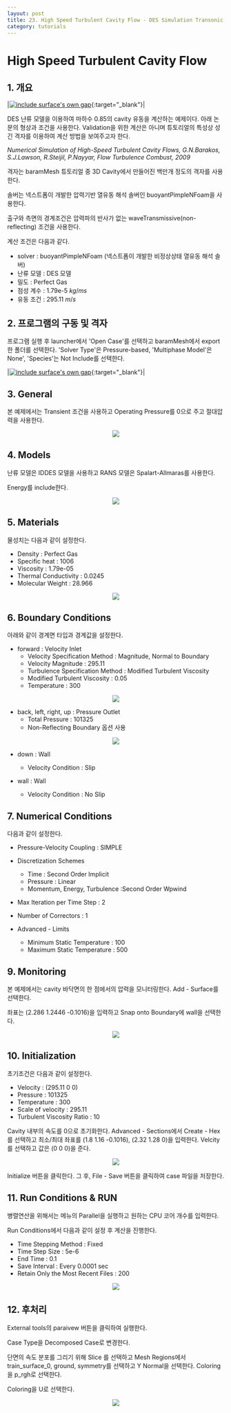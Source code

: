 ```yaml
---
layout: post
title: 23. High Speed Turbulent Cavity Flow - DES Simulation Transonic Compressible Flow
category: tutorials
---
```


# High Speed Turbulent Cavity Flow  

<!--### * [격자 파일 다운로드](https://drive.google.com/file/d/1eL9zqfmXct3zMtJIJUuoap27afeMkdq2/view?usp=sharing) -->

## 1. 개요 

|[![include surface's own gap](https://github.com/nextfoam/baram-pages/raw/main/screenshots/cavity/intro.png "include surface's own gap")](https://github.com/nextfoam/baram-pages/raw/main/screenshots/cavity/intro.png){:target="_blank"}|


DES 냔류 모델을 이용하여 마하수 0.85의 cavity 유동을 계산하는 예제이다. 아래 논문의 형상과 조건을 사용한다. Validation을 위한 계산은 아니며 튜토리얼의 특성상 성긴 격자를 이용하여 계산 방법을 보여주고자 한다.

  _Numerical Simulation of High-Speed Turbulent Cavity Flows, G.N.Barakos, S.J.Lawson, R.Steijil, P.Nayyar, Flow Turbulence Combust, 2009_

격자는 baramMesh 튜토리얼 중 3D Cavity에서 만들어진 백만개 정도의 격자를 사용한다.

솔버는 넥스트폼이 개발한 압력기반 열유동 해석 솔버인 buoyantPimpleNFoam을 사용한다.

출구와 측면의 경계조건은 압력파의 반사가 없는 waveTransmissive(non-reflecting) 조건을 사용한다.

계산 조건은 다음과 같다. 

+ solver : buoyantPimpleNFoam (넥스트폼이 개발한 비정상상태 열유동 해석 솔버)
+ 난류 모델 : DES 모델
+ 밀도 : Perfect Gas
+ 점성 계수 : 1.79e-5 $kg/ms$
+ 유동 조건 : 295.11 $m/s$

## 2. 프로그램의 구동 및 격자

프로그램 실행 후 launcher에서 'Open Case'를 선택하고 baramMesh에서 export한 폴더를 선택한다. 'Solver Type'은 Pressure-based, 'Multiphase Model'은 None', 'Species'는 Not Include를 선택한다.

|[![include surface's own gap](https://github.com/nextfoam/baram-pages/raw/main/screenshots/cavity/mesh.png "include surface's own gap")](https://github.com/nextfoam/baram-pages/raw/main/screenshots/cavity/mesh.png){:target="_blank"}|

## 3. General

본 예제에서는 Transient 조건을 사용하고 Operating Pressure를 0으로 주고 절대압력을 사용한다. 

<p style="text-align: center">
    <img src="https://github.com/nextfoam/baram-pages/raw/main/screenshots/trcavity/general.png"><br>
</p>

## 4. Models

난류 모델은 IDDES 모델을 사용하고 RANS 모델은 Spalart-Allmaras를 사용한다.

Energy를 include한다.

<p style="text-align: center">
    <img src="https://github.com/nextfoam/baram-pages/raw/main/screenshots/cavity/tur.png"><br>
</p>

## 5. Materials

물성치는 다음과 같이 설정한다.

+ Density : Perfect Gas
+ Specific heat : 1006
+ Viscosity : 1.79e-05
+ Thermal Conductivity : 0.0245
+ Molecular Weight : 28.966

<p style="text-align: center">
    <img src="https://github.com/nextfoam/baram-pages/raw/main/screenshots/train/mat.png"><br>
</p>

## 6. Boundary Conditions

아래와 같이 경계면 타입과 경계값을 설정한다.

+ forward : Velocity Inlet
    + Velocity Specification Method : Magnitude, Normal to Boundary
    + Velocity Magnitude : 295.11
    + Turbulence Specification Method : Modified Turbulent Viscosity
    + Modified Turbulent Viscosity : 0.05
    + Temperature : 300

<p style="text-align: center">
    <img src="https://github.com/nextfoam/baram-pages/raw/main/screenshots/cavity/inletbc.png">
</p>

+ back, left, right, up : Pressure Outlet
    + Total Pressure  : 101325
    + Non-Reflecting Boundary 옵션 사용

<p style="text-align: center">
    <img src="https://github.com/nextfoam/baram-pages/raw/main/screenshots/cavity/outletbc.png">
</p>

+ down : Wall
  + Velocity Condition : Slip

+ wall : Wall
  + Velocity Condition : No Slip


## 7. Numerical Conditions

다음과 같이 설정한다.

+ Pressure-Velocity Coupling : SIMPLE

+ Discretization Schemes
  + Time : Second Order Implicit
  + Pressure : Linear
  + Momentum, Energy, Turbulence :Second Order Wpwind

+ Max Iteration per Time Step : 2

+ Number of Correctors : 1


+ Advanced - Limits
  + Minimum Static Temperature : 100
  + Maximum Static Temperature : 500


## 9. Monitoring

본 예제에서는 cavity 바닥면의 한 점에서의 압력을 모니터링한다. Add - Surface를 선택한다. 

좌표는 (2.286 1.2446 -0.1016)을 입력하고 Snap onto Boundary에 wall을 선택한다.

<p style="text-align: center">
    <img src="https://github.com/nextfoam/baram-pages/raw/main/screenshots/cavity/monitor.png"><br>
</p>

## 10. Initialization

초기조건은 다음과 같이 설정한다.

+ Velocity : (295.11 0 0)
+ Pressure : 101325
+ Temperature : 300
+ Scale of velocity : 295.11  
+ Turbulent Viscosity Ratio : 10

Cavity 내부의 속도를 0으로 초기화한다. Advanced - Sections에서 Create - Hex 를 선택하고 최소/최대 좌표를 (1.8 1.16 -0.1016), (2.32 1.28 0)을 입력한다. Velcity를 선택하고 값은 (0 0 0)을 준다.

<p style="text-align: center">
    <img src="https://github.com/nextfoam/baram-pages/raw/main/screenshots/cavity/setField.png"><br>
</p>

Initialize 버튼을 클릭한다. 그 후, File - Save 버튼을 클릭하여 case 파일을 저장한다.

## 11. Run Conditions & RUN

병렬연산을 위해서는 메뉴의 Parallel을 실행하고 원하는 CPU 코어 개수를 입력한다.

Run Conditions에서 다음과 같이 설정 후 계산을 진행한다.

+ Time Stepping Method : Fixed
+ Time Step Size : 5e-6
+ End Time : 0.1
+ Save Interval : Every 0.0001 sec
+ Retain Only the Most Recent Files : 200

<p style="text-align: center">
    <img src="https://github.com/nextfoam/baram-pages/raw/main/screenshots/cavity/run.png"><br>
</p>


## 12. 후처리

External tools의 paraivew 버튼을 클릭하여 실행한다.

Case Type을 Decomposed Case로 변경한다.

단면의 속도 분포를 그리기 위해 Slice 를 선택하고 Mesh Regions에서 train_surface_0, ground, symmetry를 선택하고 Y Normal을 선택한다. Coloring을 p_rgh로 선택한다.

Coloring을 U로 선택한다.

<p style="text-align: center">
    <img src="https://github.com/nextfoam/baram-pages/raw/main/screenshots/cavity/contour.png"><br>
</p>

